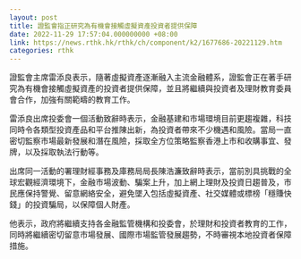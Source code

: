 ```yaml
---
layout: post
title: 證監會指正研究為有機會接觸虛擬資產投資者提供保障
date: 2022-11-29 17:57:04.000000000 +08:00
link: https://news.rthk.hk/rthk/ch/component/k2/1677686-20221129.htm
categories: rthk
---
```


證監會主席雷添良表示，隨著虛擬資產逐漸融入主流金融體系，證監會正在著手研究為有機會接觸虛擬資產的投資者提供保障，並且將繼續與投資者及理財教育委員會合作，加強有關範疇的教育工作。

雷添良出席投委會一個活動致辭時表示，金融基建和市場環境目前更趨複雜，科技同時令各類型投資產品和平台推陳出新，為投資者帶來不少機遇和風險。當局一直密切監察市場最新發展和潛在風險，採取全方位策略監察香港上市和收購事宜、發牌，以及採取執法行動等。

出席同一活動的署理財經事務及庫務局局長陳浩濂致辭時表示，當前別具挑戰的全球宏觀經濟環境下，金融市場波動、騙案上升，加上網上理財及投資日趨普及，市民應保持警覺、留意網絡安全，避免墜入包括虛擬資產、社交媒體或標榜「穩賺快錢」的投資騙局，以保障個人財產。

他表示，政府將繼續支持各金融監管機構和投委會，於理財和投資者教育的工作，同時將繼續密切留意市場發展、國際市場監管發展趨勢，不時審視本地投資者保障措施。
